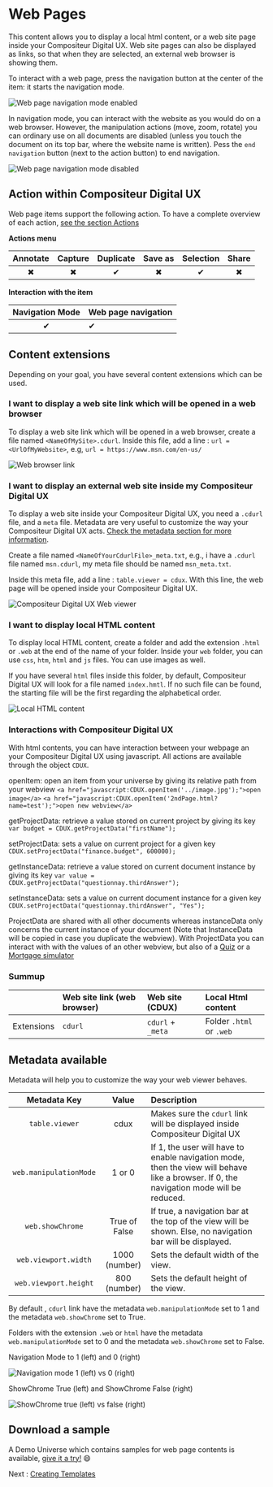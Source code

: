 # Web Pages

This content allows you to display a local html content, or a web site page inside your Compositeur Digital UX. Web site pages can also be displayed as links, so that when they are selected, an external web browser is showing them.

To interact with a web page, press the navigation button at the center of the item: it starts the navigation mode.

![Web page navigation mode enabled](../../img/content_web_page_start.JPG)

In navigation mode, you can interact with the website as you would do on a web browser. However, the manipulation actions (move, zoom, rotate) you can ordinary use on all documents are disabled (unless you touch the document on its top bar, where the website name is written). Pess the `end navigation` button (next to the action button) to end navigation.

![Web page navigation mode disabled](../../img/content_web_page_end.JPG)

## Action within Compositeur Digital UX

Web page items support the following action. To have a complete overview of each action, [see the section Actions](actions.md)

**Actions menu**

| Annotate | Capture  | Duplicate | Save as  | Selection | Share    | 
|:--------:|:--------:|:---------:|:--------:|:---------:|:--------:|
| &#x2716; | &#x2716; | &#x2714;  | &#x2716; | &#x2714;  | &#x2716; |

**Interaction with the item**

| Navigation Mode | Web page navigation |
|:---------------:|:--------------------|
| &#x2714;        | &#x2714;            |

## Content extensions

Depending on your goal, you have several content extensions which can be used.

### I want to display a web site link which will be opened in a web browser

To display a web site link which will be opened in a web browser, create a file named `<NameOfMySite>.cdurl`. Inside this file, add a line :
`url = <UrlOfMyWebsite>`,  e.g, `url = https://www.msn.com/en-us/`

![Web browser link](../../img/content_web_page_link_folder.JPG)

### I want to display an external web site inside my Compositeur Digital UX

To display a web site inside your Compositeur Digital UX, you need a `.cdurl` file, and a `meta` file. Metadata are very useful to customize the way your Compositeur Digital UX acts. [Check the metadata section for more information](../advanced_setting.md).

Create a file named `<NameOfYourCdurlFile>_meta.txt`,  e.g., i have a `.cdurl` file named `msn.cdurl`, my meta file should be named `msn_meta.txt`.

Inside this meta file, add a line : `table.viewer = cdux`.
With this line, the web page will be opened inside your Compositeur Digital UX.

![Compositeur Digital UX Web viewer](../../img/content_web_page_cdux_folder.JPG)

### I want to display local HTML content

To display local HTML content, create a folder and add the extension `.html` or `.web` at the end of the name of your folder. Inside your `web` folder, you can use `css`, `htm`, `html` and `js` files. You can use images as well.

If you have several `html` files inside this folder, by default, Compositeur Digital UX will look for a file named `index.hmtl`. If no such file can be found, the starting file will be the first regarding the alphabetical order.

![Local HTML content](../../img/content_web_page_local_folder.JPG)

### Interactions with Compositeur Digital UX

With html contents, you can have interaction between your webpage an your Compositeur Digital UX using javascript.
All actions are available through the object `CDUX`.

openItem: open an item from your universe by giving its relative path from your webview
`<a href="javascript:CDUX.openItem('../image.jpg');">open image</a>`
`<a href="javascript:CDUX.openItem('2ndPage.html?name=test');">open new webview</a>`

getProjectData: retrieve a value stored on current project by giving its key
`var budget = CDUX.getProjectData("firstName");`

setProjectData: sets a value on current project for a given key
`CDUX.setProjectData("finance.budget", 600000);`

getInstanceData: retrieve a value stored on current document instance by giving its key
`var value = CDUX.getProjectData("questionnay.thirdAnswer");`

setInstanceData: sets a value on current document instance for a given key
`CDUX.setProjectData("questionnay.thirdAnswer", "Yes");`

ProjectData are shared with all other documents whereas instanceData only concerns the current instance of your document (Note that InstanceData will be copied in case you duplicate the webview).
With ProjectData you can interact with with the values of an other webview, but also of a [Quiz](quiz.md) or a [Mortgage simulator](simulator.md)


### Summup

|          | Web site link (web browser) | Web site (CDUX)   | Local Html content       |
|----------|:----------------------------|:------------------|:-------------------------|
|Extensions| `cdurl`                     | `cdurl` + `_meta` | Folder `.html` or `.web` |

## Metadata available

Metadata will help you to customize the way your web viewer behaves.

| Metadata Key                      | Value               | Description                                                               |
|:---------------------------------:|:-------------------:|:--------------------------------------------------------------------------|
| `table.viewer`                    | cdux                | Makes sure the `cdurl` link will be displayed inside Compositeur Digital UX |
| `web.manipulationMode`            | 1 or 0              | If 1, the user will have to enable navigation mode, then the view will behave like a browser. If 0, the navigation mode will be reduced. |
| `web.showChrome`                  | True of False       | If true, a navigation bar at the top of the view will be shown. Else, no navigation bar will be displayed. |
| `web.viewport.width`              | 1000 (number)       | Sets the default width of the view.                                       |
| `web.viewport.height`             | 800 (number)        | Sets the default height of the view.                                      |

By default , `cdurl` link have the metadata `web.manipulationMode` set to 1 and the metadata `web.showChrome` set to True.

Folders with the extension `.web` or `html` have the metadata `web.manipulationMode` set to 0 and the metadata `web.showChrome` set to False.

Navigation Mode to 1 (left) and 0 (right)

![Navigation mode 1 (left) vs 0 (right)](../../img/content_web_page_manipulationMode.JPG)

ShowChrome True (left) and ShowChrome False (right)

![ShowChrome true (left) vs false (right)](../../img/content_web_page_showChrome.JPG)

## Download a sample

A Demo Universe which contains samples for web page contents is available, [give it a try!](../Demo-Universe.zip) &#x1f604;

Next : [Creating Templates](templates.md)

